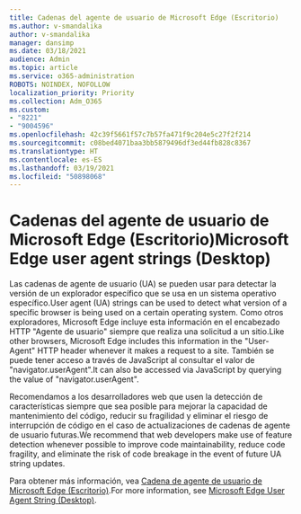 ```yaml
---
title: Cadenas del agente de usuario de Microsoft Edge (Escritorio)
ms.author: v-smandalika
author: v-smandalika
manager: dansimp
ms.date: 03/18/2021
audience: Admin
ms.topic: article
ms.service: o365-administration
ROBOTS: NOINDEX, NOFOLLOW
localization_priority: Priority
ms.collection: Adm_O365
ms.custom:
- "8221"
- "9004596"
ms.openlocfilehash: 42c39f5661f57c7b57fa471f9c204e5c27f2f214
ms.sourcegitcommit: c08bed4071baa3bb5879496df3ed44fb828c8367
ms.translationtype: HT
ms.contentlocale: es-ES
ms.lasthandoff: 03/19/2021
ms.locfileid: "50898068"
---
```

# <a name="microsoft-edge-user-agent-strings-desktop"></a><span data-ttu-id="96e17-102">Cadenas del agente de usuario de Microsoft Edge (Escritorio)</span><span class="sxs-lookup"><span data-stu-id="96e17-102">Microsoft Edge user agent strings (Desktop)</span></span>

<span data-ttu-id="96e17-103">Las cadenas de agente de usuario (UA) se pueden usar para detectar la versión de un explorador específico que se usa en un sistema operativo específico.</span><span class="sxs-lookup"><span data-stu-id="96e17-103">User agent (UA) strings can be used to detect what version of a specific browser is being used on a certain operating system.</span></span> <span data-ttu-id="96e17-104">Como otros exploradores, Microsoft Edge incluye esta información en el encabezado HTTP "Agente de usuario" siempre que realiza una solicitud a un sitio.</span><span class="sxs-lookup"><span data-stu-id="96e17-104">Like other browsers, Microsoft Edge includes this information in the "User-Agent" HTTP header whenever it makes a request to a site.</span></span> <span data-ttu-id="96e17-105">También se puede tener acceso a través de JavaScript al consultar el valor de "navigator.userAgent".</span><span class="sxs-lookup"><span data-stu-id="96e17-105">It can also be accessed via JavaScript by querying the value of "navigator.userAgent".</span></span>

<span data-ttu-id="96e17-106">Recomendamos a los desarrolladores web que usen la detección de características siempre que sea posible para mejorar la capacidad de mantenimiento del código, reducir su fragilidad y eliminar el riesgo de interrupción de código en el caso de actualizaciones de cadenas de agente de usuario futuras.</span><span class="sxs-lookup"><span data-stu-id="96e17-106">We recommend that web developers make use of feature detection whenever possible to improve code maintainability, reduce code fragility, and eliminate the risk of code breakage in the event of future UA string updates.</span></span>

<span data-ttu-id="96e17-107">Para obtener más información, vea [Cadena de agente de usuario de Microsoft Edge (Escritorio)](https://docs.microsoft.com/microsoft-edge/web-platform/user-agent-string).</span><span class="sxs-lookup"><span data-stu-id="96e17-107">For more information, see [Microsoft Edge User Agent String (Desktop)](https://docs.microsoft.com/microsoft-edge/web-platform/user-agent-string).</span></span>

